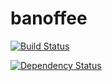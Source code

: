 # banoffee

[![Build Status](https://secure.travis-ci.org/lupomontero/banoffee.png)](http://travis-ci.org/lupomontero/banoffee)

[![Dependency Status](https://david-dm.org/lupomontero/banoffee.svg?theme=shields.io)](https://david-dm.org/lupomontero/banoffee)

